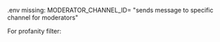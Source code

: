 .env missing: MODERATOR_CHANNEL_ID= "sends message to specific channel for moderators"

For profanity filter: 
